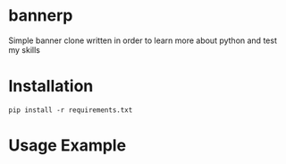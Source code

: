 bannerp
=======

Simple banner clone written in order to learn more about python and test my skills


Installation
====
`pip install -r requirements.txt`

Usage Example
====
